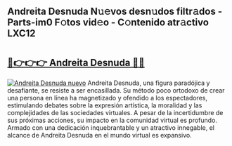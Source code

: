 ## Andreita Desnuda N𝚞𝚎vos desn𝚞dos filtr𝚊dos - Parts-im0 F𝚘tos vid𝚎o - C𝚘ntenido atr𝚊ctivo LXC12

# <h2><a href="http://mb3qk3.tromn.icu/?c=Andreita+Desnuda">🔗👉👉👉 Andreita Desnuda 🔗🔗</a></h2>

[![Andreita Desnuda nuevo](https://i.imgur.com/pEAQMta.gif)](http://mb3qk3.tromn.icu/?c=Andreita+Desnuda)
Andreita Desnuda, una figura paradójica y desafiante, se resiste a ser encasillada. Su método poco ortodoxo de crear una persona en línea ha magnetizado y ofendido a los espectadores, estimulando debates sobre la expresión artística, la moralidad y las complejidades de las sociedades virtuales. A pesar de la incertidumbre de sus próximas acciones, su impacto en la comunidad virtual es profundo. Armado con una dedicación inquebrantable y un atractivo innegable, el alcance de Andreita Desnuda en el mundo virtual es expansivo.
